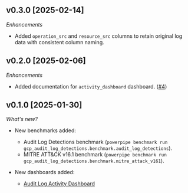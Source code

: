 ## v0.3.0 [2025-02-14]

_Enhancements_

- Added `operation_src` and `resource_src` columns to retain original log data with consistent column naming.

## v0.2.0 [2025-02-06]

_Enhancements_

- Added documentation for `activity_dashboard` dashboard. ([#4](https://github.com/turbot/tailpipe-mod-gcp-audit-log-detections/pull/4))

## v0.1.0 [2025-01-30]

_What's new?_

- New benchmarks added:
  - Audit Log Detections benchmark (`powerpipe benchmark run gcp_audit_log_detections.benchmark.audit_log_detections`).
  - MITRE ATT&CK v16.1 benchmark (`powerpipe benchmark run gcp_audit_log_detections.benchmark.mitre_attack_v161`).

- New dashboards added:
  - [Audit Log Activity Dashboard](https://hub.powerpipe.io/mods/turbot/gcp_audit_log_detections/dashboards/dashboard.activity_dashboard)
